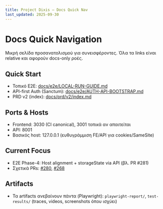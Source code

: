 ```yaml
---
title: Project Dixis — Docs Quick Nav
last_updated: 2025-09-30
---
```


# Docs Quick Navigation

Μικρή σελίδα προσανατολισμού για συνεισφέροντες. Όλα τα links είναι relative και αφορούν docs-only ροές.

## Quick Start
- Τοπικό E2E: [docs/e2e/LOCAL-RUN-GUIDE.md](./e2e/LOCAL-RUN-GUIDE.md)
- API-first Auth (Sanctum): [docs/e2e/AUTH-API-BOOTSTRAP.md](./e2e/AUTH-API-BOOTSTRAP.md)
- PRD v2 (index): [docs/prd/v2/index.md](./prd/v2/index.md)

## Ports & Hosts
- Frontend: 3030 (CI canonical), 3001 τοπικά αν απαιτείται
- API: 8001
- Βασικός host: 127.0.0.1 (ευθυγράμμιση FE/API για cookies/SameSite)

## Current Focus
- E2E Phase-4: Host alignment + storageState via API (βλ. PR #281)
- Σχετικά PRs: [#280](https://github.com/lomendor/Project-Dixis/pull/280), [#268](https://github.com/lomendor/Project-Dixis/pull/268)

## Artifacts
- Τα artifacts ανεβαίνουν πάντα (Playwright): `playwright-report/`, `test-results/` (traces, videos, screenshots όπου ισχύει)

